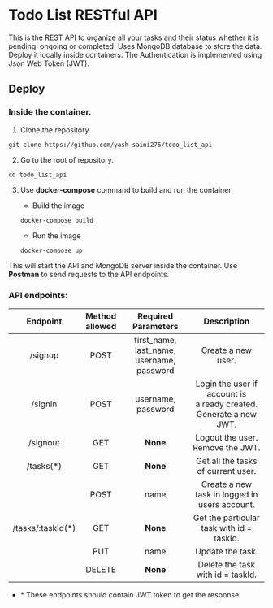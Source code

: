 # Todo List RESTful API
This is the REST API to organize all your tasks and their status whether it is pending, ongoing or completed. Uses MongoDB database to store the data. Deploy it locally inside containers. The Authentication is implemented using Json Web Token (JWT).

## Deploy
### Inside the container.

1. Clone the repository.
```
git clone https://github.com/yash-saini275/todo_list_api
```

2. Go to the root of repository.
```
cd todo_list_api
```

3. Use **docker-compose** command to build and run the container
    * Build the image
    ```
    docker-compose build
    ```

    * Run the image
    ```
    docker-compose up
    ```

This will start the API and MongoDB server inside the container. Use **Postman** to send requests to the API endpoints.

### API endpoints:
| Endpoint   | Method allowed     | Required Parameters | Description         |
|:----------:|:------------------:|:-------------------:|:-------------------:|
| /signup    | POST               | first_name, last_name, username, password | Create a new user. |
| /signin    | POST               | username, password  | Login the user if account is already created. Generate a new JWT.|
| /signout   | GET                | **None**            | Logout the user. Remove the JWT.|
| /tasks(\*)  | GET                | **None**            | Get all the tasks of current user. |
|            | POST               | name                | Create a new task in logged in users account. |
| /tasks/:taskId(\*) | GET            | **None**            | Get the particular task with id = taskId. |
|            | PUT                | name                | Update the task. |
|            | DELETE             | **None**            | Delete the task with id = taskId. |

* \* These endpoints should contain JWT token to get the response.


